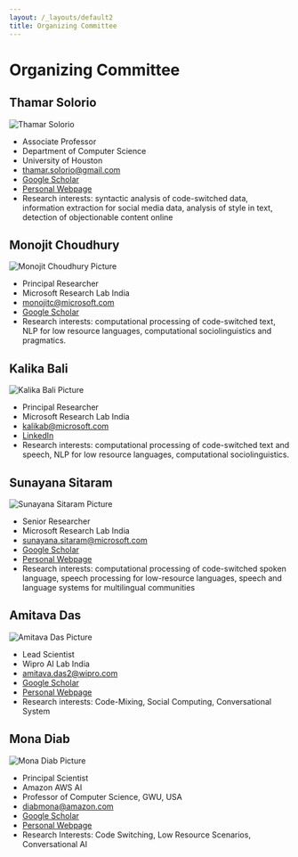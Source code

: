 ```yaml
---
layout: /_layouts/default2
title: Organizing Committee
---
```


# Organizing Committee

## Thamar Solorio

![Thamar Solorio](/images/sol.png)
- Associate Professor
- Department of Computer Science
- University of Houston
- [thamar.solorio@gmail.com](mailto:thamar.solorio@gmail.com "Email")
- [Google Scholar](http://scholar.google.com/citations?user=Gmjwy-IAAAAJ&hl=en "Google Scholar")
- [Personal Webpage](http://solorio.uh.edu/ "Personal Webpage")
- Research interests: syntactic analysis of code-switched data, information extraction for social media data, analysis of style in text, detection of objectionable content online

## Monojit Choudhury

![Monojit Choudhury Picture](/images/monochoud.png)
- Principal Researcher
- Microsoft Research Lab India
- [monojitc@microsoft.com](mailto:monojitc@microsoft.com  "Email")
- [Google Scholar](http://scholar.google.com/citations?user=WR1ImCMAAAAJ&hl=en "Google Scholar")
- Research interests: computational processing of code-switched text, NLP for low resource languages, computational sociolinguistics and pragmatics.

## Kalika Bali

![Kalika Bali Picture](/images/kalb.png)
- Principal Researcher
- Microsoft Research Lab India
- [kalikab@microsoft.com](mailto:kalikab@microsoft.com  "Email")
- [LinkedIn](https://in.linkedin.com/in/kalika-bali-b72bab9 "LinkedIn")
- Research interests: computational processing of code-switched text and speech, NLP for low resource languages, computational sociolinguistics.

## Sunayana Sitaram

![Sunayana Sitaram Picture](/images/SunSit.png)
- Senior Researcher
- Microsoft Research Lab India
- [sunayana.sitaram@microsoft.com](mailto:sunayana.sitaram@microsoft.com "Email")
- [Google Scholar](http://scholar.google.com/citations?user=PUxwYrkAAAAJ&hl=en "Google Scholar")
- [Personal Webpage](https://www.cs.cmu.edu/~ssitaram/ "Personal Webpage")
- Research interests: computational processing of code-switched spoken language, speech processing for low-resource languages, speech and language systems for multilingual communities

## Amitava Das

![Amitava Das Picture](/images/ad.png)
- Lead Scientist
- Wipro AI Lab India
- [amitava.das2@wipro.com](mailto:amitava.das2@wipro.com "Email")
- [Google Scholar](http://scholar.google.com/citations?user=HYpfhaEAAAAJ&hl=en "Google Scholar")
- [Personal Webpage](http://www.amitavadas.com/ "Personal Webpage")
- Research interests: Code-Mixing, Social Computing, Conversational System

## Mona Diab

![Mona Diab Picture](/images/md.png)
- Principal Scientist
- Amazon AWS AI
- Professor of Computer Science, GWU, USA
- [diabmona@amazon.com](mailto:diabmona@amazon.com "Email")
- [Google Scholar](http://scholar.google.com/citations?user=-y6SIhQAAAAJ&hl=en "Google Scholar")
- [Personal Webpage](https://web.seas.gwu.edu/mtdiab/ "Personal Webpage")
- Research Interests: Code Switching, Low Resource Scenarios, Conversational AI